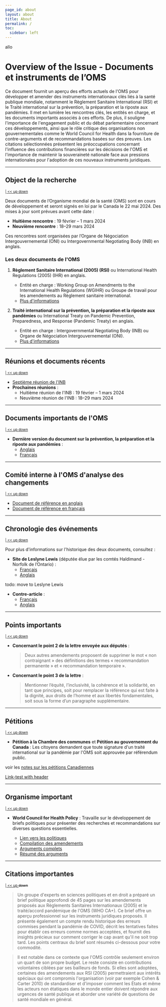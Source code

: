 ```yaml
---
page_id: about
layout: about
title: About
permalink: /
toc:
  sidebar: left
---
```


allo

# Overview of the Issue - Documents et instruments de l’OMS
<!-- #region -->
<!-- @#résumé-du-dossier---documents-et-instruments-de-l’oms -->
<!-- #endregion -->

Ce document fournit un aperçu des efforts actuels de l'OMS pour développer et amender des instruments internationaux clés liés à la santé publique mondiale, notamment le Règlement Sanitaire International (RSI) et le Traité international sur la prévention, la préparation et la riposte aux pandémies. Il met en lumière les rencontres clés, les entités en charge, et les documents importants associés à ces efforts. De plus, il souligne l'importance de l'engagement public et du débat parlementaire concernant ces développements, ainsi que le rôle critique des organisations non gouvernementales comme le World Council for Health dans la fourniture de contre-arguments et de recommandations basées sur des preuves. Les citations sélectionnées présentent les préoccupations concernant l'influence des contributions financières sur les décisions de l'OMS et l'importance de maintenir la souveraineté nationale face aux pressions internationales pour l'adoption de ces nouveaux instruments juridiques.


---
## Object de la recherche
<!-- #region -->
<!-- @#object-de-la-recherche -->
<sup>[ | ](#résumé-du-dossier---documents-et-instruments-de-l’oms)[ << ](#object-de-la-recherche)[ up ](#résumé-du-dossier---documents-et-instruments-de-l’oms)[ down ](#réunions-et-documents-récents)</sup>
<!-- #endregion -->

Deux documents de l’Organisme mondial de la santé (OMS) sont en cours de développement et seront signés en loi par le Canada le 22 mai 2024. Des mises à jour sont prévues avant cette date :

- **Huitième rencontre** : 19 février – 1 mars 2024
- **Neuvième rencontre** : 18–29 mars 2024

Ces rencontres sont organisées par l’Organe de Négociation Intergouvernemental (ONI) ou Intergovernmental Negotiating Body (INB) en anglais.

### Les deux documents de l'OMS
<!-- #region -->
<!-- @#les-deux-documents-de-loms -->
<!-- #endregion -->

1. **Règlement Sanitaire International (2005) (RSI)** ou International Health Regulations (2005) (IHR) en anglais.
   - Entité en charge : Working Group on Amendments to the International Health Regulations (WGIHR) ou Groupe de travail pour les amendements au Règlement sanitaire international.
   - [Plus d'informations](https://apps.who.int/gb/wgihr/)

2. **Traité international sur la prévention, la préparation et la riposte aux pandémies** ou International Treaty on Pandemic Prevention, Preparedness, and Response (Pandemic Treaty) en anglais.
   - Entité en charge : Intergovernmental Negotiating Body (INB) ou Organe de Négociation Intergouvernemental (ONI).
   - [Plus d'informations](https://inb.who.int/)

---
## Réunions et documents récents
<!-- #region -->
<!-- @#réunions-et-documents-récents -->
<sup>[ | ](#résumé-du-dossier---documents-et-instruments-de-l’oms)[ << ](#object-de-la-recherche)[ up ](#object-de-la-recherche)[ down ](#documents-importants-de-loms)</sup>
<!-- #endregion -->

- [Septième réunion de l'INB](https://apps.who.int/gb/inb/e/e_inb-7.html)
- **Prochaines réunions** :
  - Huitième réunion de l'INB : 19 février – 1 mars 2024
  - Neuvième réunion de l'INB : 18–29 mars 2024

---
## Documents importants de l'OMS
<!-- #region -->
<!-- @#documents-importants-de-loms -->
<sup>[ | ](#résumé-du-dossier---documents-et-instruments-de-l’oms)[ << ](#object-de-la-recherche)[ up ](#réunions-et-documents-récents)[ down ](#comité-interne-à-loms-danalyse-des-changements)</sup>
<!-- #endregion -->

- **Dernière version du document sur la prévention, la préparation et la riposte aux pandémies** :
  - [Anglais](https://apps.who.int/gb/inb/pdf_files/inb7/A_INB7_3-en.pdf)
  - [Français](https://apps.who.int/gb/inb/pdf_files/inb7/A_INB7_3-fr.pdf)

---
## Comité interne à l'OMS d'analyse des changements
<!-- #region -->
<!-- @#comité-interne-à-loms-danalyse-des-changements -->
<sup>[ | ](#résumé-du-dossier---documents-et-instruments-de-l’oms)[ << ](#object-de-la-recherche)[ up ](#documents-importants-de-loms)[ down ](#chronologie-des-événements)</sup>
<!-- #endregion -->

- [Document de référence en anglais](https://apps.who.int/gb/wgihr/pdf_files/wgihr2/A_WGIHR2_Reference_document-en.pdf)
- [Document de référence en français](https://apps.who.int/gb/wgihr/pdf_files/wgihr2/A_WGIHR2_Reference_document-fr.pdf)

---
## Chronologie des événements
<!-- #region -->
<!-- @#chronologie-des-événements -->
<sup>[ | ](#résumé-du-dossier---documents-et-instruments-de-l’oms)[ << ](#object-de-la-recherche)[ up ](#comité-interne-à-loms-danalyse-des-changements)[ down ](#points-importants)</sup>
<!-- #endregion -->

Pour plus d'informations sur l'historique des deux documents, consultez :

- **Site de Leslyne Lewis** (députée élue par les comtés Haldimand - Norfolk de l’Ontario) :
  - [Français](https://leslynlewismp-ca.translate.goog/2024/01/17/the-who-pandemic-treaty/?_x_tr_sl=auto&_x_tr_tl=fr&_x_tr_hl=fr&_x_tr_pto=wapp)
  - [Anglais](https://leslynlewismp.ca/2024/01/17/the-who-pandemic-treaty/)

todo: move to Leslyne Lewis
- **Contre-article** :
  - [Français](https://www-cbc-ca.translate.goog/news/politics/leslyn-lewis-who-world-health-organization-pandemic-1.6460159?_x_tr_sl=auto&_x_tr_tl=fr&_x_tr_hl=fr&_x_tr_pto=wapp)
  - [Anglais](https://www.cbc.ca/news/politics/leslyn-lewis-who-world-health-organization-pandemic-1.6460159)


---
## Points importants
<!-- #region -->
<!-- @#points-importants -->
<sup>[ | ](#résumé-du-dossier---documents-et-instruments-de-l’oms)[ << ](#object-de-la-recherche)[ up ](#chronologie-des-événements)[ down ](#pétitions)</sup>
<!-- #endregion -->

- **Concernant le point 2 de la lettre envoyée aux députés** :
  > Deux autres amendements proposent de supprimer le mot « non contraignant » des définitions des termes « recommandation permanente » et « recommandation temporaire ».

- **Concernant le point 3 de la lettre** :
  > Mentionner l’équité, l’inclusivité, la cohérence et la solidarité, en tant que principes, soit pour remplacer la référence qui est faite à la dignité, aux droits de l’homme et aux libertés fondamentales, soit sous la forme d’un paragraphe supplémentaire.


---
## Pétitions
<!-- #region -->
<!-- @#pétitions -->
<sup>[ | ](#résumé-du-dossier---documents-et-instruments-de-l’oms)[ << ](#object-de-la-recherche)[ up ](#points-importants)[ down ](#organisme-important)</sup>
<!-- #endregion -->

- **Pétition à la Chambre des communes** et **Pétition au gouvernement du Canada** :
  Les citoyens demandent que toute signature d'un traité international sur la pandémie par l'OMS soit approuvée par référendum public.

voir les [notes sur les pétitions Canadiennes](/petitions/can/)

[Link-test with header](/petitions/can/#petition-e-4401)


---
## Organisme important
<!-- #region -->
<!-- @#organisme-important -->
<sup>[ | ](#résumé-du-dossier---documents-et-instruments-de-l’oms)[ << ](#object-de-la-recherche)[ up ](#pétitions)[ down ](#citations-importantes)</sup>
<!-- #endregion -->

- **World Council for Health Policy** :
  Travaille sur le développement de briefs politiques pour présenter des recherches et recommandations sur diverses questions essentielles.

  - [Lien vers les politiques](https://worldcouncilforhealth.org/policy/)
  - [Compilation des amendements](https://worldcouncilforhealth.org/wp-content/uploads/2023/05/WGIHR_Redlined-words-of-Proposed-Amendement-Compilation-en.pdf)
  - [Arguments complets](https://worldcouncilforhealth.org/wp-content/uploads/2023/06/Rejecting-Monopoly-Power-over-Global-Public-Health.-WCH-Policy-Brief-on-the-Proposed-IHR-Amendments-and-Pandemic-Treaty.pdf)
  - [Résumé des arguments](https://worldcouncilforhealth.org/wp-content/uploads/2023/05/Policy-Brief-Summary-1.pdf)


---
## Citations importantes
<!-- #region -->
<!-- @#citations-importantes -->
<sup>[ | ](#résumé-du-dossier---documents-et-instruments-de-l’oms)[ << ](#object-de-la-recherche)[ up ](#organisme-important) ~~down~~</sup>
<!-- #endregion -->

> Un groupe d'experts en sciences politiques et en droit a préparé un brief politique approfondi de 45 pages sur les amendements proposés aux Règlements Sanitaires Internationaux (2005) et le traité/accord pandémique de l'OMS (WHO CA+). Ce brief offre un aperçu professionnel sur les instruments juridiques proposés. Il présente également un compte rendu historique des erreurs commises pendant la pandémie de COVID, décrit les tentatives faites pour établir ces erreurs comme normes acceptées, et fournit des insights précieux sur comment corriger le cap avant qu'il ne soit trop tard. Les points centraux du brief sont résumés ci-dessous pour votre commodité.

> Il est notable dans ce contexte que l'OMS contrôle seulement environ un quart de son propre budget. Le reste consiste en contributions volontaires ciblées par ses bailleurs de fonds. Si elles sont adoptées, certaines des amendements aux RSI (2005) permettraient aux intérêts spéciaux qui ont compromis l'organisation (voir par exemple Cohen & Carter 2010) de standardiser et d'imposer comment les États et même les acteurs non étatiques dans le monde entier doivent répondre aux urgences de santé publique et aborder une variété de questions de santé mondiale en général.

